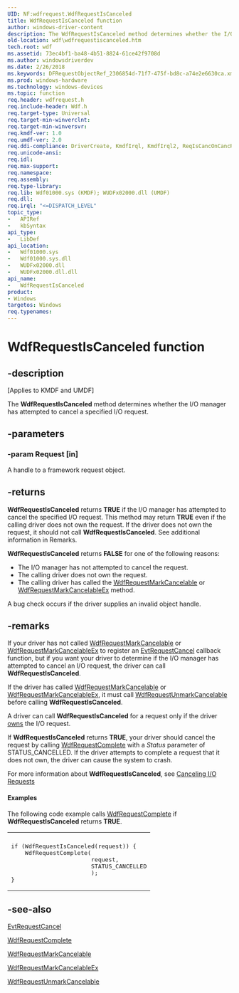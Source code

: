 ```yaml
---
UID: NF:wdfrequest.WdfRequestIsCanceled
title: WdfRequestIsCanceled function
author: windows-driver-content
description: The WdfRequestIsCanceled method determines whether the I/O manager has attempted to cancel a specified I/O request.
old-location: wdf\wdfrequestiscanceled.htm
tech.root: wdf
ms.assetid: 73ec4bf1-ba48-4b51-8824-61ce42f9708d
ms.author: windowsdriverdev
ms.date: 2/26/2018
ms.keywords: DFRequestObjectRef_2306854d-71f7-475f-bd8c-a74e2e6630ca.xml, WdfRequestIsCanceled, WdfRequestIsCanceled method, kmdf.wdfrequestiscanceled, wdf.wdfrequestiscanceled, wdfrequest/WdfRequestIsCanceled
ms.prod: windows-hardware
ms.technology: windows-devices
ms.topic: function
req.header: wdfrequest.h
req.include-header: Wdf.h
req.target-type: Universal
req.target-min-winverclnt: 
req.target-min-winversvr: 
req.kmdf-ver: 1.0
req.umdf-ver: 2.0
req.ddi-compliance: DriverCreate, KmdfIrql, KmdfIrql2, ReqIsCancOnCancReq
req.unicode-ansi: 
req.idl: 
req.max-support: 
req.namespace: 
req.assembly: 
req.type-library: 
req.lib: Wdf01000.sys (KMDF); WUDFx02000.dll (UMDF)
req.dll: 
req.irql: "<=DISPATCH_LEVEL"
topic_type:
-	APIRef
-	kbSyntax
api_type:
-	LibDef
api_location:
-	Wdf01000.sys
-	Wdf01000.sys.dll
-	WUDFx02000.dll
-	WUDFx02000.dll.dll
api_name:
-	WdfRequestIsCanceled
product:
- Windows
targetos: Windows
req.typenames: 
---
```


# WdfRequestIsCanceled function


## -description


<p class="CCE_Message">[Applies to KMDF and UMDF]</p>

The <b>WdfRequestIsCanceled</b> method determines whether the I/O manager has attempted to cancel a specified I/O request.


## -parameters




### -param Request [in]

A handle to a framework request object.


## -returns



<b>WdfRequestIsCanceled</b> returns <b>TRUE</b> if the I/O manager has attempted to cancel the specified I/O request. This method may return <b>TRUE</b> even if the calling driver does not own the request.  If the driver does not own the request, it should not call <b>WdfRequestIsCanceled</b>. See additional information in Remarks.

<b>WdfRequestIsCanceled</b> returns <b>FALSE</b> for one of the following reasons: 


<ul>
<li>The I/O manager has not attempted to cancel the request.</li>
<li>The calling driver does not own the request. 
</li>
<li>The calling driver has called the <a href="https://msdn.microsoft.com/library/windows/hardware/ff549983">WdfRequestMarkCancelable</a> or <a href="https://msdn.microsoft.com/library/windows/hardware/ff549984">WdfRequestMarkCancelableEx</a> method. 
</li>
</ul>


A bug check occurs if the driver supplies an invalid object handle.




## -remarks



If your driver has not called <a href="https://msdn.microsoft.com/library/windows/hardware/ff549983">WdfRequestMarkCancelable</a> or <a href="https://msdn.microsoft.com/library/windows/hardware/ff549984">WdfRequestMarkCancelableEx</a> to register an <a href="https://msdn.microsoft.com/db54fa76-d3e0-4f8c-aa3f-bab268dd9b4d">EvtRequestCancel</a> callback function, but if you want your driver to determine if the I/O manager has attempted to cancel an I/O request, the driver can call <b>WdfRequestIsCanceled</b>.

If the driver has called <a href="https://msdn.microsoft.com/library/windows/hardware/ff549983">WdfRequestMarkCancelable</a> or <a href="https://msdn.microsoft.com/library/windows/hardware/ff549984">WdfRequestMarkCancelableEx</a>, it must call <a href="https://msdn.microsoft.com/library/windows/hardware/ff550035">WdfRequestUnmarkCancelable</a> before calling <b>WdfRequestIsCanceled</b>.

A driver can call <b>WdfRequestIsCanceled</b> for a request only if the driver <a href="https://docs.microsoft.com/windows-hardware/drivers/wdf/request-ownership">owns</a> the I/O request. 

If <b>WdfRequestIsCanceled</b> returns <b>TRUE</b>, your driver should cancel the request by calling <a href="https://msdn.microsoft.com/library/windows/hardware/ff549945">WdfRequestComplete</a> with a <i>Status</i> parameter of STATUS_CANCELLED. If the driver attempts to complete a request that it does not own, the driver can cause the system to crash.

For more information about <b>WdfRequestIsCanceled</b>, see <a href="https://docs.microsoft.com/windows-hardware/drivers/wdf/canceling-i-o-requests">Canceling I/O Requests</a>



#### Examples

The following code example calls <a href="https://msdn.microsoft.com/library/windows/hardware/ff549945">WdfRequestComplete</a> if <b>WdfRequestIsCanceled</b> returns <b>TRUE</b>.

<div class="code"><span codelanguage=""><table>
<tr>
<th></th>
</tr>
<tr>
<td>
<pre>if (WdfRequestIsCanceled(request)) {
    WdfRequestComplete(
                       request,
                       STATUS_CANCELLED
                       );
}</pre>
</td>
</tr>
</table></span></div>



## -see-also




<a href="https://msdn.microsoft.com/db54fa76-d3e0-4f8c-aa3f-bab268dd9b4d">EvtRequestCancel</a>



<a href="https://msdn.microsoft.com/library/windows/hardware/ff549945">WdfRequestComplete</a>



<a href="https://msdn.microsoft.com/library/windows/hardware/ff549983">WdfRequestMarkCancelable</a>



<a href="https://msdn.microsoft.com/library/windows/hardware/ff549984">WdfRequestMarkCancelableEx</a>



<a href="https://msdn.microsoft.com/library/windows/hardware/ff550035">WdfRequestUnmarkCancelable</a>
 

 

